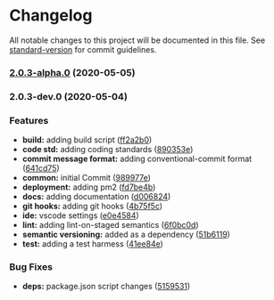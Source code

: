 # Changelog

All notable changes to this project will be documented in this file. See [standard-version](https://github.com/conventional-changelog/standard-version) for commit guidelines.

### [2.0.3-alpha.0](https://github.com/twyr/common/compare/@twyr/common@2.0.3-dev.0...@twyr/common@2.0.3-alpha.0) (2020-05-05)

### 2.0.3-dev.0 (2020-05-04)


### Features

* **build:** adding build script ([ff2a2b0](https://github.com/twyr/common/commit/ff2a2b03abb526eb7b34109c67cb0915a96fa4bc))
* **code std:** adding coding standards ([890353e](https://github.com/twyr/common/commit/890353e45f984ce77ce4b04836ab30a8d1a16856))
* **commit message format:** adding conventional-commit format ([641cd75](https://github.com/twyr/common/commit/641cd756d55a320f76e8f2e5a59601f2d711b7ec))
* **common:** initial Commit ([989977e](https://github.com/twyr/common/commit/989977e17fa9a9bccc9303391109639ba5b46627))
* **deployment:** adding pm2 ([fd7be4b](https://github.com/twyr/common/commit/fd7be4b49022ce3df1290de9319f1d85b06145d7))
* **docs:** adding documentation ([d006824](https://github.com/twyr/common/commit/d0068243ee339aca89923c5b16af4fa5511065d2))
* **git hooks:** adding git hooks ([4b75f5c](https://github.com/twyr/common/commit/4b75f5ca8797f6cdc4e100c66d61aa7231bcb7a0))
* **ide:** vscode settings ([e0e4584](https://github.com/twyr/common/commit/e0e45847107b0d528b20873fec7efe53af0f0d30))
* **lint:** adding lint-on-staged semantics ([6f0bc0d](https://github.com/twyr/common/commit/6f0bc0d2d87eb4be6f8092973ab35b6f9d4216a2))
* **semantic versioning:** added as a dependency ([51b6119](https://github.com/twyr/common/commit/51b61199572c0e9f1ed32af7b1e51859862a2970))
* **test:** adding a test harmess ([41ee84e](https://github.com/twyr/common/commit/41ee84e9b730636ffd1e40108b56d9fdaaa829b5))


### Bug Fixes

* **deps:** package.json script changes ([5159531](https://github.com/twyr/common/commit/5159531f51b64e8be41d971d3b716e1601bb7b8f))

